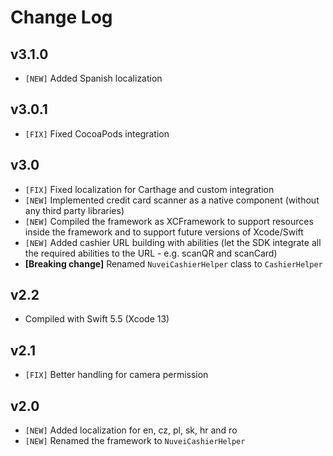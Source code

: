 # Change Log

## v3.1.0

- `[NEW]` Added Spanish localization

## v3.0.1

- `[FIX]` Fixed CocoaPods integration

## v3.0

- `[FIX]` Fixed localization for Carthage and custom integration
- `[NEW]` Implemented credit card scanner as a native component (without any third party libraries)
- `[NEW]` Compiled the framework as XCFramework to support resources inside the framework and to support future versions of Xcode/Swift
- `[NEW]` Added cashier URL building with abilities (let the SDK integrate all the required abilities to the URL - e.g. scanQR and scanCard)
- **[Breaking change]** Renamed `NuveiCashierHelper` class to `CashierHelper`

## v2.2

- Compiled with Swift 5.5 (Xcode 13)

## v2.1

- `[FIX]` Better handling for camera permission

## v2.0

- `[NEW]` Added localization for en, cz, pl, sk, hr and ro
- `[NEW]` Renamed the framework to `NuveiCashierHelper`


